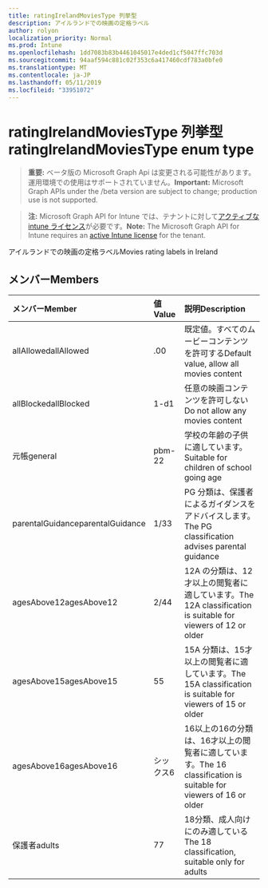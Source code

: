 ```yaml
---
title: ratingIrelandMoviesType 列挙型
description: アイルランドでの映画の定格ラベル
author: rolyon
localization_priority: Normal
ms.prod: Intune
ms.openlocfilehash: 1dd7083b83b4461045017e4ded1cf5047ffc703d
ms.sourcegitcommit: 94aaf594c881c02f353c6a417460cdf783a0bfe0
ms.translationtype: MT
ms.contentlocale: ja-JP
ms.lasthandoff: 05/11/2019
ms.locfileid: "33951072"
---
```

# <a name="ratingirelandmoviestype-enum-type"></a><span data-ttu-id="cb18e-103">ratingIrelandMoviesType 列挙型</span><span class="sxs-lookup"><span data-stu-id="cb18e-103">ratingIrelandMoviesType enum type</span></span>

> <span data-ttu-id="cb18e-104">**重要:** ベータ版の Microsoft Graph Api は変更される可能性があります。運用環境での使用はサポートされていません。</span><span class="sxs-lookup"><span data-stu-id="cb18e-104">**Important:** Microsoft Graph APIs under the /beta version are subject to change; production use is not supported.</span></span>

> <span data-ttu-id="cb18e-105">**注:** Microsoft Graph API for Intune では、テナントに対して[アクティブな intune ライセンス](https://go.microsoft.com/fwlink/?linkid=839381)が必要です。</span><span class="sxs-lookup"><span data-stu-id="cb18e-105">**Note:** The Microsoft Graph API for Intune requires an [active Intune license](https://go.microsoft.com/fwlink/?linkid=839381) for the tenant.</span></span>

<span data-ttu-id="cb18e-106">アイルランドでの映画の定格ラベル</span><span class="sxs-lookup"><span data-stu-id="cb18e-106">Movies rating labels in Ireland</span></span>

## <a name="members"></a><span data-ttu-id="cb18e-107">メンバー</span><span class="sxs-lookup"><span data-stu-id="cb18e-107">Members</span></span>
|<span data-ttu-id="cb18e-108">メンバー</span><span class="sxs-lookup"><span data-stu-id="cb18e-108">Member</span></span>|<span data-ttu-id="cb18e-109">値</span><span class="sxs-lookup"><span data-stu-id="cb18e-109">Value</span></span>|<span data-ttu-id="cb18e-110">説明</span><span class="sxs-lookup"><span data-stu-id="cb18e-110">Description</span></span>|
|:---|:---|:---|
|<span data-ttu-id="cb18e-111">allAllowed</span><span class="sxs-lookup"><span data-stu-id="cb18e-111">allAllowed</span></span>|<span data-ttu-id="cb18e-112">.0</span><span class="sxs-lookup"><span data-stu-id="cb18e-112">0</span></span>|<span data-ttu-id="cb18e-113">既定値。すべてのムービーコンテンツを許可する</span><span class="sxs-lookup"><span data-stu-id="cb18e-113">Default value, allow all movies content</span></span>|
|<span data-ttu-id="cb18e-114">allBlocked</span><span class="sxs-lookup"><span data-stu-id="cb18e-114">allBlocked</span></span>|<span data-ttu-id="cb18e-115">1-d</span><span class="sxs-lookup"><span data-stu-id="cb18e-115">1</span></span>|<span data-ttu-id="cb18e-116">任意の映画コンテンツを許可しない</span><span class="sxs-lookup"><span data-stu-id="cb18e-116">Do not allow any movies content</span></span>|
|<span data-ttu-id="cb18e-117">元帳</span><span class="sxs-lookup"><span data-stu-id="cb18e-117">general</span></span>|<span data-ttu-id="cb18e-118">pbm-2</span><span class="sxs-lookup"><span data-stu-id="cb18e-118">2</span></span>|<span data-ttu-id="cb18e-119">学校の年齢の子供に適しています。</span><span class="sxs-lookup"><span data-stu-id="cb18e-119">Suitable for children of school going age</span></span>|
|<span data-ttu-id="cb18e-120">parentalGuidance</span><span class="sxs-lookup"><span data-stu-id="cb18e-120">parentalGuidance</span></span>|<span data-ttu-id="cb18e-121">1/3</span><span class="sxs-lookup"><span data-stu-id="cb18e-121">3</span></span>|<span data-ttu-id="cb18e-122">PG 分類は、保護者によるガイダンスをアドバイスします。</span><span class="sxs-lookup"><span data-stu-id="cb18e-122">The PG classification advises parental guidance</span></span>|
|<span data-ttu-id="cb18e-123">agesAbove12</span><span class="sxs-lookup"><span data-stu-id="cb18e-123">agesAbove12</span></span>|<span data-ttu-id="cb18e-124">2/4</span><span class="sxs-lookup"><span data-stu-id="cb18e-124">4</span></span>|<span data-ttu-id="cb18e-125">12A の分類は、12才以上の閲覧者に適しています。</span><span class="sxs-lookup"><span data-stu-id="cb18e-125">The 12A classification is suitable for viewers of 12 or older</span></span>|
|<span data-ttu-id="cb18e-126">agesAbove15</span><span class="sxs-lookup"><span data-stu-id="cb18e-126">agesAbove15</span></span>|<span data-ttu-id="cb18e-127">5</span><span class="sxs-lookup"><span data-stu-id="cb18e-127">5</span></span>|<span data-ttu-id="cb18e-128">15A 分類は、15才以上の閲覧者に適しています。</span><span class="sxs-lookup"><span data-stu-id="cb18e-128">The 15A classification is suitable for viewers of 15 or older</span></span>|
|<span data-ttu-id="cb18e-129">agesAbove16</span><span class="sxs-lookup"><span data-stu-id="cb18e-129">agesAbove16</span></span>|<span data-ttu-id="cb18e-130">シックス</span><span class="sxs-lookup"><span data-stu-id="cb18e-130">6</span></span>|<span data-ttu-id="cb18e-131">16以上の16の分類は、16才以上の閲覧者に適しています。</span><span class="sxs-lookup"><span data-stu-id="cb18e-131">The 16 classification is suitable for viewers of 16 or older</span></span>|
|<span data-ttu-id="cb18e-132">保護者</span><span class="sxs-lookup"><span data-stu-id="cb18e-132">adults</span></span>|<span data-ttu-id="cb18e-133">7</span><span class="sxs-lookup"><span data-stu-id="cb18e-133">7</span></span>|<span data-ttu-id="cb18e-134">18分類、成人向けにのみ適している</span><span class="sxs-lookup"><span data-stu-id="cb18e-134">The 18 classification, suitable only for adults</span></span>|




